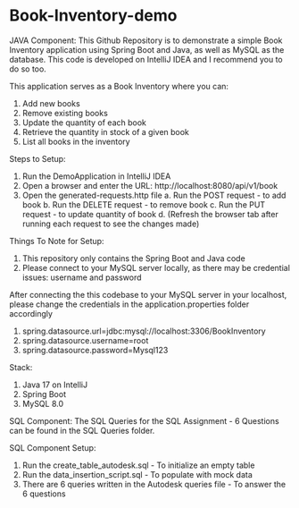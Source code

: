 # Book-Inventory-demo

JAVA Component:
This Github Repository is to demonstrate a simple Book Inventory application using Spring Boot and Java, as well as MySQL as the database. This code is developed on IntelliJ IDEA and I recommend you to do so too. 

This application serves as a Book Inventory where you can:
1. Add new books
2. Remove existing books
3. Update the quantity of each book
4. Retrieve the quantity in stock of a given book
5. List all books in the inventory

Steps to Setup:
1. Run the DemoApplication in IntelliJ IDEA
2. Open a browser and enter the URL: http://localhost:8080/api/v1/book
3. Open the generated-requests.http file
   a. Run the POST request - to add book
   b. Run the DELETE request - to remove book
   c. Run the PUT request - to update quantity of book
   d. (Refresh the browser tab after running each request to see the changes made)

Things To Note for Setup:
1. This repository only contains the Spring Boot and Java code
2. Please connect to your MySQL server locally, as there may be credential issues: username and password

After connecting the this codebase to your MySQL server in your localhost, please change the credentials in the application.properties folder accordingly
1. spring.datasource.url=jdbc:mysql://localhost:3306/BookInventory
2. spring.datasource.username=root
3. spring.datasource.password=Mysql123

Stack:
1. Java 17 on IntelliJ
2. Spring Boot
3. MySQL 8.0

SQL Component:
The SQL Queries for the SQL Assignment - 6 Questions can be found in the SQL Queries folder.

SQL Component Setup:
1. Run the create_table_autodesk.sql - To initialize an empty table
2. Run the data_insertion_script.sql - To populate with mock data
3. There are 6 queries written in the Autodesk queries file - To answer the 6 questions
